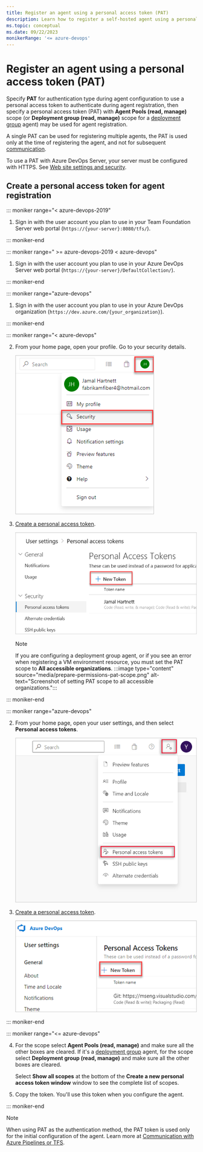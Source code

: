 ```yaml
---
title: Register an agent using a personal access token (PAT)
description: Learn how to register a self-hosted agent using a personal access token (PAT)
ms.topic: conceptual
ms.date: 09/22/2023
monikerRange: '<= azure-devops'
---
```


# Register an agent using a personal access token (PAT)

Specify **PAT** for authentication type during agent configuration to use a personal access token to authenticate during agent registration, then specify a personal access token (PAT) with **Agent Pools (read, manage)** scope (or **Deployment group (read, manage)** scope for a [deployment group](../release/deployment-groups/index.md) agent) may be used for agent registration.

A single PAT can be used for registering multiple agents, the PAT is used only at the time of registering the agent, and not for subsequent [communication](./agents.md#communication). 

To use a PAT with Azure DevOps Server, your server must be configured with HTTPS. See [Web site settings and security](/azure/devops/server/admin/websitesettings).

## Create a personal access token for agent registration

::: moniker range="< azure-devops-2019"

1. Sign in with the user account you plan to use in your Team Foundation Server web portal (`https://{your-server}:8080/tfs/`).

::: moniker-end

::: moniker range=" >= azure-devops-2019 < azure-devops"

1. Sign in with the user account you plan to use in your Azure DevOps Server web portal (`https://{your-server}/DefaultCollection/`).

::: moniker-end

::: moniker range="azure-devops"

1. Sign in with the user account you plan to use in your Azure DevOps organization (`https://dev.azure.com/{your_organization}`).

::: moniker-end

::: moniker range="< azure-devops"

2. From your home page, open your profile. Go to your security details.

   ![Go to your security details.](../../repos/git/media/my-profile-team-services.png)

3. [Create a personal access token](../../organizations/accounts/use-personal-access-tokens-to-authenticate.md).

   ![Create a personal access token.](../../repos/git/media/add-personal-access-token.png)

   > [!NOTE]
   > If you are configuring a deployment group agent, or if you see an error when registering a VM environment resource, you must set the PAT scope to **All accessible organizations**. 
   > :::image type="content" source="media/prepare-permissions-pat-scope.png" alt-text="Screenshot of setting PAT scope to all accessible organizations.":::


::: moniker-end

::: moniker range="azure-devops"

2. From your home page, open your user settings, and then select **Personal access tokens**.

   ![Go to your security details.](../../repos/git/media/select-personal-access-tokens.jpg)

3. [Create a personal access token](../../organizations/accounts/use-personal-access-tokens-to-authenticate.md).

   ![Create a personal access token.](../../repos/git/media/select-new-token.png)

::: moniker-end

::: moniker range="<= azure-devops"

4. For the scope select **Agent Pools (read, manage)** and make sure all the other boxes are cleared.
   If it's a [deployment group](../release/deployment-groups/index.md) agent, for the scope select **Deployment group (read, manage)** and make sure all the other boxes are cleared.

   Select **Show all scopes** at the bottom of the **Create a new personal access token window** window to see the complete list of scopes.

5. Copy the token. You'll use this token when you configure the agent.

::: moniker-end

> [!NOTE]
> When using PAT as the authentication method, the PAT token is used only for the initial configuration of the agent. Learn more at [Communication with Azure Pipelines or TFS](./agents.md#communication).
